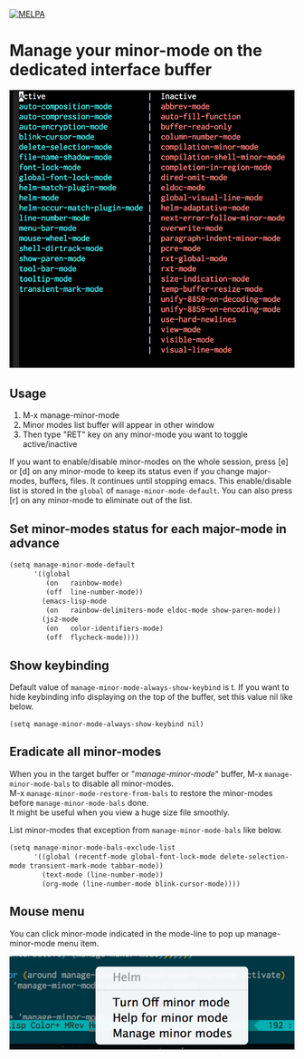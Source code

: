 [![MELPA](https://melpa.org/packages/manage-minor-mode-badge.svg)](https://melpa.org/#/manage-minor-mode)


# Manage your minor-mode on the dedicated interface buffer

![manage-minor-mode](./screenshot/manage-minor-mode.png)

## Usage

1. M-x manage-minor-mode
2. Minor modes list buffer will appear in other window
3. Then type "RET" key on any minor-mode you want to toggle active/inactive

If you want to enable/disable minor-modes on the whole session,
press [e] or [d] on any minor-mode to keep its status even if you change major-modes, buffers, files.
It continues until stopping emacs.
This enable/disable list is stored in the `global` of `manage-minor-mode-default`.
You can also press [r] on any minor-mode to eliminate out of the list.

## Set minor-modes status for each major-mode in advance

```
(setq manage-minor-mode-default
      '((global
         (on   rainbow-mode)
         (off  line-number-mode))
        (emacs-lisp-mode
         (on   rainbow-delimiters-mode eldoc-mode show-paren-mode))
        (js2-mode
         (on   color-identifiers-mode)
         (off  flycheck-mode))))
```

## Show keybinding

Default value of `manage-minor-mode-always-show-keybind` is t.
If you want to hide keybinding info displaying on the top of the buffer,
set this value nil like below.

```
(setq manage-minor-mode-always-show-keybind nil)
```


## Eradicate all minor-modes

When you in the target buffer or "*manage-minor-mode*" buffer,
M-x `manage-minor-mode-bals` to disable all minor-modes.  
M-x `manage-minor-mode-restore-from-bals` to restore the minor-modes before `manage-minor-mode-bals` done.  
It might be useful when you view a huge size file smoothly.

List minor-modes that exception from `manage-minor-mode-bals` like below.

```
(setq manage-minor-mode-bals-exclude-list
      '((global (recentf-mode global-font-lock-mode delete-selection-mode transient-mark-mode tabbar-mode))
        (text-mode (line-number-mode))
        (org-mode (line-number-mode blink-cursor-mode))))
```


## Mouse menu

You can click minor-mode indicated in the mode-line to pop up manage-minor-mode menu item.

![manage-minor-mode-menu](https://raw.githubusercontent.com/ShingoFukuyama/images/master/manage-minor-mode-menu.png)
